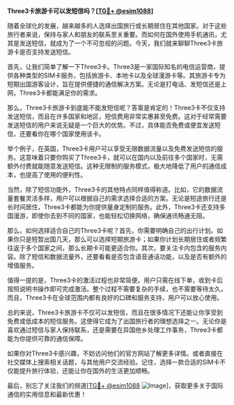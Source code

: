 **Three3卡旅游卡可以发短信吗？[[TG💪+ @esim1088](https://t.me/s/esim1088)]**

随着全球化的发展，越来越多的人选择出国旅行或长期居住在其他国家。对于这些旅行者来说，保持与家人和朋友的联系至关重要。而如何在国外使用手机通讯，尤其是发送短信，就成为了一个不可忽视的问题。今天，我们就来聊聊Three3卡旅游卡是否支持发送短信。

首先，让我们简单了解一下Three3卡。Three3是一家国际知名的电信运营商，提供各种类型的SIM卡服务，包括旅游卡、本地卡以及全球漫游卡等。其旅游卡专为短期出国游客设计，旨在提供便捷的通信解决方案。无论是打电话、发短信还是上网，Three3卡都能满足你的需求。

那么，Three3卡旅游卡到底能不能发短信呢？答案是肯定的！Three3卡不仅支持发送短信，而且在许多国家和地区，短信费用非常实惠甚至免费。这对于经常需要发送短信的用户来说无疑是一个巨大的优势。不过，具体能否免费或便宜发送短信，还要看你在哪个国家使用该卡。

举个例子，在英国，Three3卡用户可以享受无限数据流量以及免费发送短信的服务。这意味着只要你购买了Three3卡，就可以在国内以及前往多个国家时，无需额外付费就能随意发送短信。这种无限制的服务模式，极大地降低了用户的通信成本，也提高了使用的便利性。

当然，除了短信功能外，Three3卡的其他特点同样值得称道。比如，它的数据流量套餐灵活多样，用户可以根据自己的需求选择合适的方案。无论是短途旅行还是长时间居住，Three3卡都能为你提供量身定制的服务。此外，Three3卡还支持多国漫游，即使你去到不同的国家，也能轻松切换网络，确保通讯畅通无阻。

那么，如何选择适合自己的Three3卡呢？首先，你需要明确自己的出行计划。如果你只是短暂出国几天，那么可以选择短期旅游卡；如果你计划长期居住或者频繁往返于多个国家之间，那么长期卡可能更适合你。其次，要关注卡内包含的服务内容。除了短信和数据流量外，还要看看是否包含语音通话功能，以及是否有额外的增值服务。

值得一提的是，Three3卡的激活过程也非常简便。用户只需在线下单，收到卡后按照说明书操作即可完成激活。整个过程不需要复杂的手续，也不需要等待太久。而且，Three3卡在全球范围内都有良好的口碑和服务支持，用户可以放心使用。

总的来说，Three3卡旅游卡不仅可以发短信，而且在很多情况下还能让你享受到免费或低成本的短信服务。这使得它成为了出国旅行者的理想选择之一。无论你是喜欢通过短信与家人保持联系，还是需要在异国他乡处理工作事务，Three3卡都能为你提供可靠的通信保障。

如果你对Three3卡感兴趣，不妨访问他们的官方网站了解更多详情。或者直接在社交媒体上搜索相关话题，与其他用户交流经验。记住，选择一款合适的SIM卡不仅能提升旅行体验，还能让你在国外的生活更加顺畅。

最后，别忘了关注我们的频道[[TG💪+ @esim1088](https://t.me/s/esim1088) ![Image](https://i.postimg.cc/4NQfJmqS/Snipaste-2025-05-13-00-14-12.png)]，获取更多关于国际通信的实用信息和最新优惠！